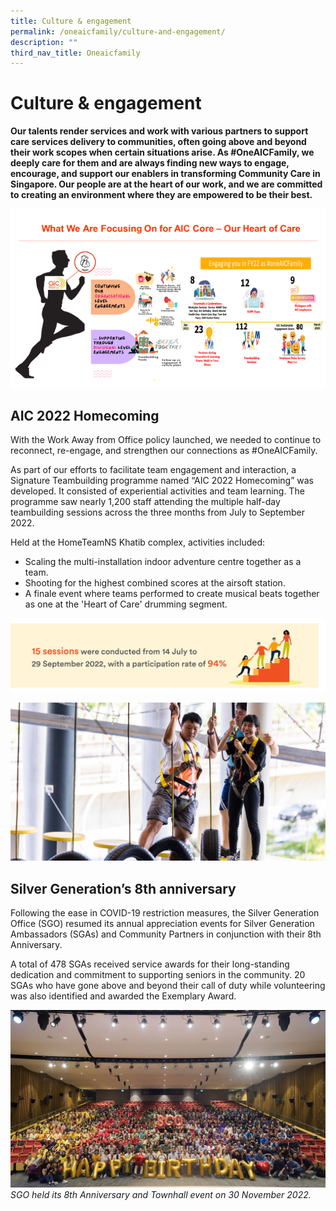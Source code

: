 ```yaml
---
title: Culture & engagement
permalink: /oneaicfamily/culture-and-engagement/
description: ""
third_nav_title: Oneaicfamily
---
```

# Culture & engagement

**Our talents render services and work with various partners to support care services delivery to communities, often going above and beyond their work scopes when certain situations arise. As #OneAICFamily, we deeply care for them and are always finding new ways to engage, encourage, and support our enablers in transforming Community Care in Singapore. Our people are at the heart of our work, and we are committed to creating an environment where they are empowered to be their best.**


![](/images/what-we-are-focusing-on.png)

## AIC 2022 Homecoming
With the Work Away from Office policy launched, we needed to continue to reconnect, re-engage, and strengthen our connections as #OneAICFamily. 

As part of our efforts to facilitate team engagement and interaction, a Signature Teambuilding programme named “AIC 2022 Homecoming” was developed. It consisted of experiential activities and team learning. The programme saw nearly 1,200 staff attending the multiple half-day teambuilding sessions across the three months from July to September 2022. 

Held at the HomeTeamNS Khatib complex, activities included:
* Scaling the multi-installation indoor adventure centre together as a team.
* Shooting for the highest combined scores at the airsoft station.
* A finale event where teams performed to create musical beats together as one at the 'Heart of Care' drumming segment.

![](/images/15-sessions-14-july.png)

![](/images/climbing.png)

## Silver Generation’s 8th anniversary
Following the ease in COVID-19 restriction measures, the Silver Generation Office (SGO) resumed its annual appreciation events for Silver Generation Ambassadors (SGAs) and Community Partners in conjunction with their 8th Anniversary. 

A total of 478 SGAs received service awards for their long-standing dedication and commitment to supporting seniors in the community. 20 SGAs who have gone above and beyond their call of duty while volunteering was also identified and awarded the Exemplary Award.

![](/images/sgo-townhall1.png)
*SGO held its 8th Anniversary and Townhall event on 30 November 2022.*